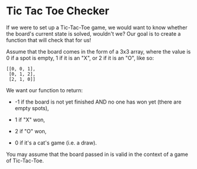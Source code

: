 # Tic Tac Toe Checker

If we were to set up a Tic-Tac-Toe game, we would want to know whether the board's current state is solved, wouldn't we? Our goal is to create a function that will check that for us!

Assume that the board comes in the form of a 3x3 array, where the value is 0 if a spot is empty, 1 if it is an "X", or 2 if it is an "O", like so:

```MD
[[0, 0, 1],
 [0, 1, 2],
 [2, 1, 0]]
 ```

We want our function to return:

- -1 if the board is not yet finished AND no one has won yet (there are empty spots),

- 1 if "X" won,

- 2 if "O" won,

- 0 if it's a cat's game (i.e. a draw).

You may assume that the board passed in is valid in the context of a game of Tic-Tac-Toe.
